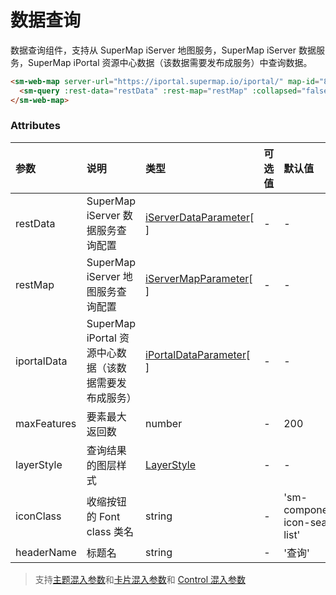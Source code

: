 # 数据查询

数据查询组件，支持从 SuperMap iServer 地图服务，SuperMap iServer 数据服务，SuperMap iPortal 资源中心数据（该数据需要发布成服务）中查询数据。

<sm-iframe src="https://iclient.supermap.io/examples/component/components_query_vue.html"></sm-iframe>

```html
<sm-web-map server-url="https://iportal.supermap.io/iportal/" map-id="801571284">
  <sm-query :rest-data="restData" :rest-map="restMap" :collapsed="false"></sm-query>
</sm-web-map>
```

### Attributes

| 参数        | 说明                                                  | 类型                                                                                 | 可选值 | 默认值                           |
| :---------- | :---------------------------------------------------- | :----------------------------------------------------------------------------------- | :----- | :------------------------------- |
| restData    | SuperMap iServer 数据服务查询配置                     | [iServerDataParameter](/zh/api/common-types/common-types.md#iserverdataparameter)[ ] | -      | -                                |
| restMap     | SuperMap iServer 地图服务查询配置                     | [iServerMapParameter](/zh/api/common-types/common-types.md#iservermapparameter)[ ]   | -      | -                                |
| iportalData | SuperMap iPortal 资源中心数据（该数据需要发布成服务） | [iPortalDataParameter](/zh/api/common-types/common-types.md#iportaldataparameter)[ ] | -      | -                                |
| maxFeatures | 要素最大返回数                                        | number                                                                               | -      | 200                               |
| layerStyle  | 查询结果的图层样式                                    | [LayerStyle](/zh/api/common-types/common-types.md#layerstyle)                        | -      | -                                |
| iconClass   | 收缩按钮的 Font class 类名                            | string                                                                               | -      | 'sm-components-icon-search-list' |
| headerName  | 标题名                                                | string                                                                               | -      | '查询'                           |

> 支持[主题混入参数](/zh/api/mixin/mixin.md#theme)和[卡片混入参数](/zh/api/mixin/mixin.md#collapsedcard)和 [Control 混入参数](/zh/api/mixin/mixin.md#control)
